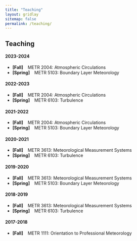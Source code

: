 ```yaml
---
title: "Teaching"
layout: gridlay
sitemap: false
permalink: /teaching/
---
```


## Teaching 

#### 2023-2024

- **[Fall]** &ensp; METR 2004: Atmospheric Circulations
- **[Spring]** &ensp; METR 5103: Boundary Layer Meteorology

#### 2022-2023

- **[Fall]** &ensp; METR 2004: Atmospheric Circulations
- **[Spring]** &ensp; METR 6103: Turbulence

#### 2021-2022

- **[Fall]** &ensp; METR 2004: Atmospheric Circulations
- **[Spring]** &ensp; METR 5103: Boundary Layer Meteorology

#### 2020-2021

- **[Fall]** &ensp; METR 3613: Meteorological Measurement Systems
- **[Spring]** &ensp; METR 6103: Turbulence

#### 2019-2020

- **[Fall]** &ensp; METR 3613: Meteorological Measurement Systems
- **[Spring]** &ensp; METR 5103: Boundary Layer Meteorology

#### 2018-2019

- **[Fall]** &ensp; METR 3613: Meteorological Measurement Systems
- **[Spring]** &ensp; METR 6103: Turbulence

#### 2017-2018

- **[Fall]** &ensp; METR 1111: Orientation to Professional Meteorology

<!-- * Introduction to Physics (1961--63) [Textbook here!](https://www.feynmanlectures.caltech.edu/) -->


